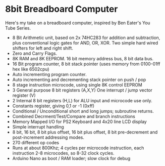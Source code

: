 # 8bit Breadboard Computer
Here's my take on a breadboard computer, inspired by Ben Eater's You Tube Series.
* 8 Bit Arithmetic unit, based on 2x 74HC283 for addition and subtraction, plus conventional logic gates for AND, OR, XOR. Two simple hard wired shifters for left and right shift.
* Zero and Carry Flags.
* 8K RAM and 8K EEPROM. 16 bit memory address bus, 8 bit data bus.
* 16 Bit program counter, 8 bit stack pointer (uses memory from 0100-01ff hex like 6502cpu)
* Auto incrementing program counter.
* Auto incrementing and decrementing stack pointer on push / pop
* 8 stage instruction microcode, using single 8K control EEPROM
* 3 General purpose 8 bit registers (A,X,Y) One interrupt / jump vector register (V)
* 2 Internal 8 bit registers (H,L) for ALU input and microcode use only.
* Constants register, giving 0,1 or -1 (0xff)
* Conditional / Unconditional short and long jumps; subroutine returns.
* Combined Decrment/Test/Compare and branch instructions
* Memory Mapped I/O for PS2 Keyboard and 4x20 line LCD display
* Simple interrupt handling
* 8 bit, 16 bit, 8 bit plus offset, 16 bit plus offset, 8 bit pre-decrement and post-increment addressing modes.
* 270 different op codes
* Runs at about 800Khz; 4 cycles per microcode instruction, each instruction 2-8 microcodes, so 8-32 clock cycles.
* Arduino Nano as boot / RAM loader; slow clock for debug
